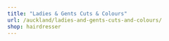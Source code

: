 ```yaml
---
title: "Ladies & Gents Cuts & Colours"
url: /auckland/ladies-and-gents-cuts-and-colours/
shop: hairdresser
---
```

